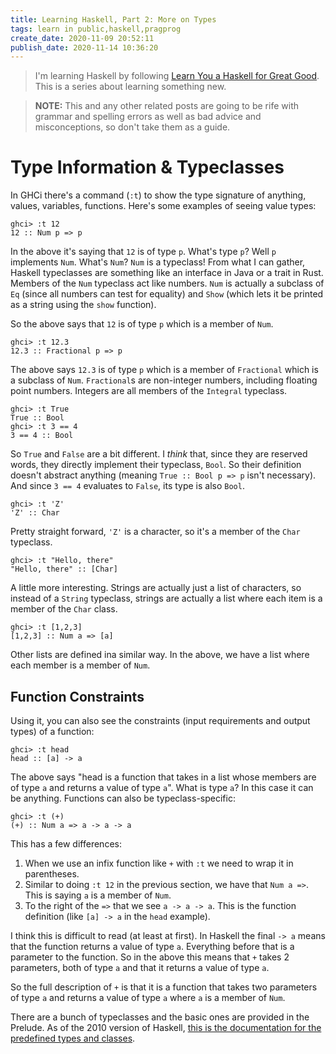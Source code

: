 ```yaml
---
title: Learning Haskell, Part 2: More on Types
tags: learn in public,haskell,pragprog
create_date: 2020-11-09 20:52:11
publish_date: 2020-11-14 10:36:20
---
```


> I'm learning Haskell by following [Learn You a Haskell for Great Good](http://learnyouahaskell.com/chapters). This is a series about learning something new.

> **NOTE:** This and any other related posts are going to be rife with grammar and spelling errors as well as bad advice and misconceptions, so don't take them as a guide.

# Type Information & Typeclasses

In GHCi there's a command (`:t`) to show the type signature of anything, values, variables, functions. Here's some examples of seeing value types:

```shell
ghci> :t 12
12 :: Num p => p
```

In the above it's saying that `12` is of type `p`. What's type `p`? Well `p` implements `Num`. What's `Num`? `Num` is a typeclass! From what I can gather, Haskell typeclasses are something like an interface in Java or a trait in Rust. Members of the `Num` typeclass act like numbers. `Num` is actually a subclass of `Eq` (since all numbers can test for equality) and `Show` (which lets it be printed as a string using the `show` function).

So the above says that `12` is of type `p` which is a member of `Num`.

```shell
ghci> :t 12.3
12.3 :: Fractional p => p
```

The above says `12.3` is of type `p` which is a member of `Fractional` which is a subclass of `Num`. `Fractional`s are non-integer numbers, including floating point numbers. Integers are all members of the `Integral` typeclass.

```shell
ghci> :t True
True :: Bool
ghci> :t 3 == 4
3 == 4 :: Bool
```

So `True` and `False` are a bit different. I _think_ that, since they are reserved words, they directly implement their typeclass, `Bool`. So their definition doesn't abstract anything (meaning `True :: Bool p => p` isn't necessary). And since `3 == 4` evaluates to `False`, its type is also `Bool`.

```shell
ghci> :t 'Z'
'Z' :: Char
```

Pretty straight forward, `'Z'` is a character, so it's a member of the `Char` typeclass.

```shell
ghci> :t "Hello, there"
"Hello, there" :: [Char]
```

A little more interesting. Strings are actually just a list of characters, so instead of a `String` typeclass, strings are actually a list where each item is a member of the `Char` class.

```shell
ghci> :t [1,2,3]
[1,2,3] :: Num a => [a]
```

Other lists are defined ina similar way. In the above, we have a list where each member is a member of `Num`.

## Function Constraints

Using it, you can also see the constraints (input requirements and output types) of a function:

```shell
ghci> :t head
head :: [a] -> a
```

The above says "head is a function that takes in a list whose members are of type `a` and returns a value of type `a`". What is type `a`? In this case it can be anything. Functions can also be typeclass-specific:

```shell
ghci> :t (+)
(+) :: Num a => a -> a -> a
```

This has a few differences:

1. When we use an infix function like `+` with `:t` we need to wrap it in parentheses.
2. Similar to doing `:t 12` in the previous section, we have that `Num a =>`. This is saying `a` is a member of `Num`.
3. To the right of the `=>` that we see `a -> a -> a`. This is the function definition (like `[a] -> a` in the `head` example).

I think this is difficult to read (at least at first). In Haskell the final `-> a` means that the function returns a value of type `a`. Everything before that is a parameter to the function. So in the above this means that `+` takes 2 parameters, both of type `a` and that it returns a value of type `a`.

So the full description of `+` is that it is a function that takes two parameters of type `a` and returns a value of type `a` where `a` is a member of `Num`.

There are a bunch of typeclasses and the basic ones are provided in the Prelude. As of the 2010 version of Haskell, [this is the documentation for the predefined types and classes](https://www.haskell.org/onlinereport/haskell2010/haskellch6.html#x13-1160006).